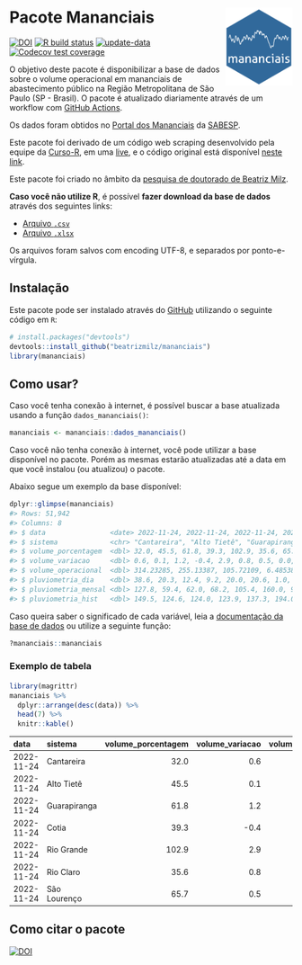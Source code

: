 
<!-- README.md is generated from README.Rmd. Please edit that file -->

# Pacote Mananciais <img src="man/figures/hexlogo.png" align="right" width = "120px"/>

<!-- badges: start -->

[![DOI](https://zenodo.org/badge/DOI/10.5281/zenodo.4733056.svg)](https://doi.org/10.5281/zenodo.4733056)
[![R build
status](https://github.com/beatrizmilz/mananciais/workflows/R-CMD-check/badge.svg)](https://github.com/beatrizmilz/mananciais/actions)
[![update-data](https://github.com/beatrizmilz/mananciais/actions/workflows/2-update_data.yaml/badge.svg)](https://github.com/beatrizmilz/mananciais/actions/workflows/2-update_data.yaml)
[![Codecov test
coverage](https://codecov.io/gh/beatrizmilz/mananciais/branch/master/graph/badge.svg)](https://codecov.io/gh/beatrizmilz/mananciais?branch=master)
<!-- badges: end -->

O objetivo deste pacote é disponibilizar a base de dados sobre o volume
operacional em mananciais de abastecimento público na Região
Metropolitana de São Paulo (SP - Brasil). O pacote é atualizado
diariamente através de um workflow com [GitHub
Actions](https://github.com/beatrizmilz/mananciais/actions).

Os dados foram obtidos no [Portal dos
Mananciais](http://mananciais.sabesp.com.br/Situacao) da
[SABESP](http://site.sabesp.com.br/site/Default.aspx).

Este pacote foi derivado de um código web scraping desenvolvido pela
equipe da [Curso-R](https://www.curso-r.com/), em uma
[live](https://youtu.be/jvZIxrMmOcQ), e o código original está
disponível [neste
link](https://github.com/curso-r/lives/blob/master/drafts/20200730_scraper_sabesp.R).

Este pacote foi criado no âmbito da [pesquisa de doutorado de Beatriz
Milz](https://beatrizmilz.github.io/tese/).

**Caso você não utilize R**, é possível **fazer download da base de
dados** através dos seguintes links:

- [Arquivo
  `.csv`](https://github.com/beatrizmilz/mananciais/raw/master/inst/extdata/mananciais.csv)
- [Arquivo
  `.xlsx`](https://github.com/beatrizmilz/mananciais/blob/master/inst/extdata/mananciais.xlsx?raw=true)

Os arquivos foram salvos com encoding UTF-8, e separados por
ponto-e-vírgula.

## Instalação

Este pacote pode ser instalado através do [GitHub](https://github.com/)
utilizando o seguinte código em `R`:

``` r
# install.packages("devtools")
devtools::install_github("beatrizmilz/mananciais")
library(mananciais)
```

## Como usar?

Caso você tenha conexão à internet, é possível buscar a base atualizada
usando a função `dados_mananciais()`:

``` r
mananciais <- mananciais::dados_mananciais() 
```

Caso você não tenha conexão à internet, você pode utilizar a base
disponível no pacote. Porém as mesmas estarão atualizadas até a data em
que você instalou (ou atualizou) o pacote.

Abaixo segue um exemplo da base disponível:

``` r
dplyr::glimpse(mananciais)
#> Rows: 51,942
#> Columns: 8
#> $ data                <date> 2022-11-24, 2022-11-24, 2022-11-24, 2022-11-24, 2…
#> $ sistema             <chr> "Cantareira", "Alto Tietê", "Guarapiranga", "Cotia…
#> $ volume_porcentagem  <dbl> 32.0, 45.5, 61.8, 39.3, 102.9, 35.6, 65.7, 31.4, 4…
#> $ volume_variacao     <dbl> 0.6, 0.1, 1.2, -0.4, 2.9, 0.8, 0.5, 0.0, -0.2, 0.3…
#> $ volume_operacional  <dbl> 314.23285, 255.13387, 105.72109, 6.48538, 115.4548…
#> $ pluviometria_dia    <dbl> 38.6, 20.3, 12.4, 9.2, 20.0, 20.6, 1.0, 7.5, 6.5, …
#> $ pluviometria_mensal <dbl> 127.8, 59.4, 62.0, 68.2, 105.4, 160.0, 96.8, 89.2,…
#> $ pluviometria_hist   <dbl> 149.5, 124.6, 124.0, 123.9, 137.3, 194.0, 151.2, 1…
```

Caso queira saber o significado de cada variável, leia a [documentação
da base de
dados](https://beatrizmilz.github.io/mananciais/reference/mananciais.html)
ou utilize a seguinte função:

``` r
?mananciais::mananciais
```

### Exemplo de tabela

``` r
library(magrittr)
mananciais %>% 
  dplyr::arrange(desc(data)) %>% 
  head(7) %>%
  knitr::kable()
```

| data       | sistema      | volume_porcentagem | volume_variacao | volume_operacional | pluviometria_dia | pluviometria_mensal | pluviometria_hist |
|:-----------|:-------------|-------------------:|----------------:|-------------------:|-----------------:|--------------------:|------------------:|
| 2022-11-24 | Cantareira   |               32.0 |             0.6 |          314.23285 |             38.6 |               127.8 |             149.5 |
| 2022-11-24 | Alto Tietê   |               45.5 |             0.1 |          255.13387 |             20.3 |                59.4 |             124.6 |
| 2022-11-24 | Guarapiranga |               61.8 |             1.2 |          105.72109 |             12.4 |                62.0 |             124.0 |
| 2022-11-24 | Cotia        |               39.3 |            -0.4 |            6.48538 |              9.2 |                68.2 |             123.9 |
| 2022-11-24 | Rio Grande   |              102.9 |             2.9 |          115.45480 |             20.0 |               105.4 |             137.3 |
| 2022-11-24 | Rio Claro    |               35.6 |             0.8 |            4.86900 |             20.6 |               160.0 |             194.0 |
| 2022-11-24 | São Lourenço |               65.7 |             0.5 |           58.39133 |              1.0 |                96.8 |             151.2 |

## Como citar o pacote

[![DOI](https://zenodo.org/badge/DOI/10.5281/zenodo.4733056.svg)](https://doi.org/10.5281/zenodo.4733056)

